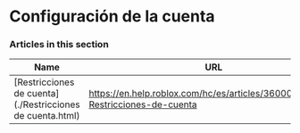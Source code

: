 # Configuración de la cuenta  
### Articles in this section
Name|URL
-|-
[Restricciones de cuenta](./Restricciones de cuenta.html) |https://en.help.roblox.com/hc/es/articles/360000375686-Restricciones-de-cuenta